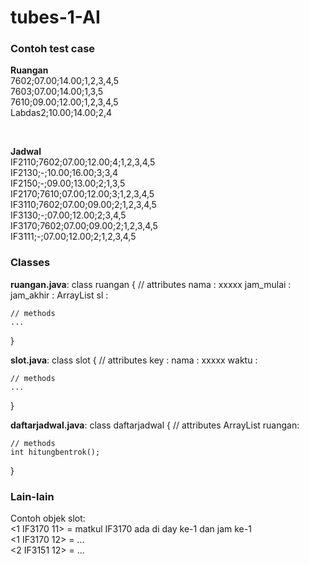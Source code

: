 # tubes-1-AI

### Contoh test case

**Ruangan**<br />
7602;07.00;14.00;1,2,3,4,5<br />
7603;07.00;14.00;1,3,5<br />
7610;09.00;12.00;1,2,3,4,5<br />
Labdas2;10.00;14.00;2,4<br />

<br />

**Jadwal**<br />
IF2110;7602;07.00;12.00;4;1,2,3,4,5<br />
IF2130;-;10.00;16.00;3;3,4<br />
IF2150;-;09.00;13.00;2;1,3,5<br />
IF2170;7610;07.00;12.00;3;1,2,3,4,5<br />
IF3110;7602;07.00;09.00;2;1,2,3,4,5<br />
IF3130;-;07.00;12.00;2;3,4,5<br />
IF3170;7602;07.00;09.00;2;1,2,3,4,5<br />
IF3111;-;07.00;12.00;2;1,2,3,4,5<br />

### Classes

**ruangan.java**: class ruangan {
	// attributes
	nama : xxxxx
	jam_mulai :
	jam_akhir :
	ArrayList<slot> sl :

	// methods
	...
}

**slot.java**: class slot {
	// attributes
	key :
	nama : xxxxx
	waktu :
	
	// methods
	...
}

**daftarjadwal.java**: class daftarjadwal {
	// attributes
	ArrayList<ruangan> ruangan:
	
	// methods
	int hitungbentrok();
}

### Lain-lain

Contoh objek slot:<br />
<1 IF3170 11> = matkul IF3170 ada di day ke-1 dan jam ke-1<br />
<1 IF3170 12> = ...<br />
<2 IF3151 12> = ...<br />